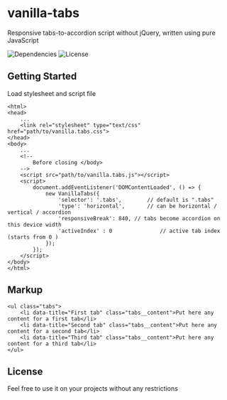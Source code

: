 # vanilla-tabs
Responsive tabs-to-accordion script without jQuery, written using pure JavaScript

<p>
<img src="https://img.shields.io/badge/dependencies-no-success.svg" alt="Dependencies" />
<img src="https://img.shields.io/badge/license-MIT-green.svg" alt="License" />
</p>

## Getting Started

Load stylesheet and script file

```
<html>
<head>
	...
	<link rel="stylesheet" type="text/css" href="path/to/vanilla.tabs.css">
</head>
<body>
	...
	<!--
		Before closing </body>
	-->
	<script src="path/to/vanilla.tabs.js"></script>
	<script>
		document.addEventListener('DOMContentLoaded', () => {
			new VanillaTabs({
				'selector': '.tabs',		// default is ".tabs"
				'type': 'horizontal',		// can be horizontal / vertical / accordion
				'responsiveBreak': 840,	// tabs become accordion on this device width
				'activeIndex' : 0				// active tab index (starts from 0 )
			});
		});
	</script>
</body>
</html>
```

## Markup 

```
<ul class="tabs">
	<li data-title="First tab" class="tabs__content">Put here any content for a first tab</li>
	<li data-title="Second tab" class="tabs__content">Put here any content for a second tab</li>
	<li data-title="Third tab" class="tabs__content">Put here any content for a third tab</li>
</ul>
```

## License

Feel free to use it on your projects without any restrictions